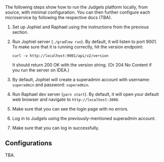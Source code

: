 
The following steps show how to run the Judgels platform locally, from source, with minimal configuration. You can then further configure each microservice by following the respective docs (TBA).

1. Set up Jophiel and Raphael using the instructions from the previous section.

1. Run Jophiel server (`./gradlew run`). By default, it will listen to port 9001. To make sure that it is running correctly, hit the version endpoint:

       curl -v http://localhost:9001/api/v2/version

   It should return 200 OK with the version string. (Or 204 No Content if you run the server on IDEA.)

1. By default, Jophiel will create a superadmin account with username: `superadmin` and password: `superadmin`.

1. Run Raphael dev server (`yarn start`). By default, it will open your default web browser and navigate to `http://localhost:3000`.

1. Make sure that you can see the login page with no errors.

1. Log in to Judgels using the previously-mentioned superadmin account.

1. Make sure that you can log in successfully.

## Configurations

TBA.
